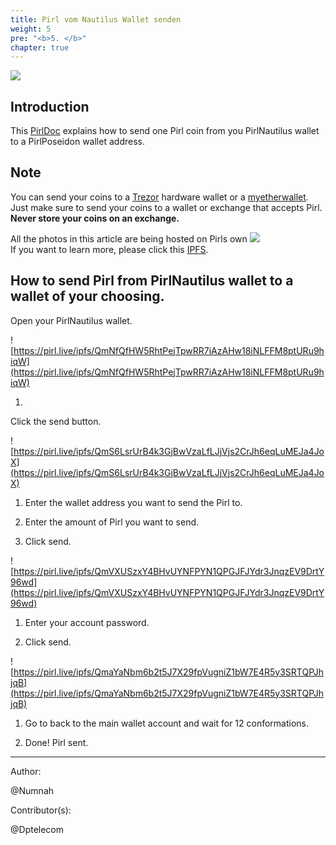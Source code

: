 ```yaml
---
title: Pirl vom Nautilus Wallet senden
weight: 5
pre: "<b>5. </b>"
chapter: true
---
```

![](https://pirl.live/ipfs/QmbT59H33UqD1VH1sfbbcCcwUnEfXDauSrQPaE3XJkQ7GC)

## Introduction

﻿This [PirlDoc](https://docs.pirl.io/en/) explains how to send one Pirl coin from you PirlNautilus wallet to a PirlPoseidon wallet address.

## Note

You can send your coins to a [Trezor](https://pirl.io/en/blog/pirl-trezor) hardware wallet or a [myetherwallet](https://wallet.pirl.io/).  
Just make sure to send your coins to a wallet or exchange that accepts Pirl.  
**Never store your coins on an exchange.**  

All the photos in this article are being hosted on Pirls own ![](https://pirl.live/ipfs/QmS42TAndn2RmtEtYLqAiv6dfnW6om6PPA1xn6Si2dxSG5)  
If you want to learn more, please click this [IPFS](https://docs.pirl.io/en/pirlcloud/cloudacess/overview/).  

## How to send Pirl from PirlNautilus wallet to a wallet of your choosing.

Open your PirlNautilus wallet.

![https://pirl.live/ipfs/QmNfQfHW5RhtPejTpwRR7iAzAHw18iNLFFM8ptURu9hiqW](https://pirl.live/ipfs/QmNfQfHW5RhtPejTpwRR7iAzAHw18iNLFFM8ptURu9hiqW)

1.
Click the send button.

![https://pirl.live/ipfs/QmS6LsrUrB4k3GjBwVzaLfLJjVjs2CrJh6eqLuMEJa4JoX](https://pirl.live/ipfs/QmS6LsrUrB4k3GjBwVzaLfLJjVjs2CrJh6eqLuMEJa4JoX)

1. Enter the wallet address you want to send the Pirl to.

2. Enter the amount of Pirl you want to send.

3. Click send.  

![https://pirl.live/ipfs/QmVXUSzxY4BHvUYNFPYN1QPGJFJYdr3JnqzEV9DrtY96wd](https://pirl.live/ipfs/QmVXUSzxY4BHvUYNFPYN1QPGJFJYdr3JnqzEV9DrtY96wd)  

1. Enter your account password.

2. Click send.

![https://pirl.live/ipfs/QmaYaNbm6b2t5J7X29fpVugniZ1bW7E4R5y3SRTQPJhjqB](https://pirl.live/ipfs/QmaYaNbm6b2t5J7X29fpVugniZ1bW7E4R5y3SRTQPJhjqB)

1. Go to back to the main wallet account and wait for 12 conformations.

2. Done! Pirl sent.  

---

Author:

@Numnah

Contributor(s):

@Dptelecom
